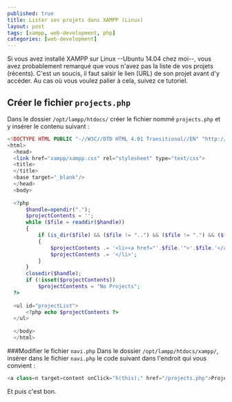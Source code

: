 ```yaml
---
published: true
title: Lister ses projets dans XAMPP (Linux)
layout: post
tags: [xampp, web-development, php]
categories: [web-development]
---
```

Si vous avez installé XAMPP sur Linux --Ubuntu 14.04 chez moi--, vous avez probablement remarqué que vous n'avez pas la liste de vos projets (récents). C'est un soucis, il faut saisir le lien (URL) de son projet avant d'y accéder. Au cas où vous voulez palier à cela, suivez ce tutoriel.

## Créer le fichier `projects.php`
Dans le dossier `/opt/lampp/htdocs/` créer le fichier nommé `projects.php` et y insérer le contenu suivant : 

```php
<!DOCTYPE HTML PUBLIC "-//W3C//DTD HTML 4.01 Transitional//EN" "http://www.w3.org/TR/html4/loose.dtd">
<html>
  <head>
  <link href="xampp/xampp.css" rel="stylesheet" type="text/css">
  <title>
  </title>
  <base target="_blank"/>
  </head>
  <body>
   
  <?php
      $handle=opendir(".");
      $projectContents = '';
      while ($file = readdir($handle)) 
      {
          if (is_dir($file) && ($file != "..") && ($file != ".") && ($file != "xampp")) 
          {        
              $projectContents .= '<li><a href="'.$file.'">'.$file.'</a>';
              $projectContents .= '</li>';
          }
      }
      closedir($handle);
      if (!isset($projectContents))
          $projectContents = "No Projects";
  ?>
   
  <ul id="projectList">
      <?php echo $projectContents ?>
  </ul>
   
  </body>
  </html>
  ```

###Modifier le fichier `navi.php`
Dans le dossier `/opt/lampp/htdocs/xampp/`, insérer dans le fichier `navi.php` le code suivant dans l'endroit qui vous convient : 

```php
<a class=n target=content onClick="h(this);" href="/projects.php">Projects</a><br>&nbsp;<br>
```

Et puis c'est bon.
